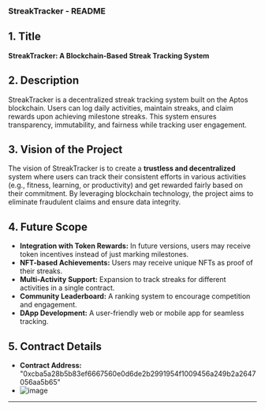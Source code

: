 ### **StreakTracker - README**  

## **1. Title**  
**StreakTracker: A Blockchain-Based Streak Tracking System**  

## **2. Description**  
StreakTracker is a decentralized streak tracking system built on the Aptos blockchain. Users can log daily activities, maintain streaks, and claim rewards upon achieving milestone streaks. This system ensures transparency, immutability, and fairness while tracking user engagement.  

## **3. Vision of the Project**  
The vision of StreakTracker is to create a **trustless and decentralized** system where users can track their consistent efforts in various activities (e.g., fitness, learning, or productivity) and get rewarded fairly based on their commitment. By leveraging blockchain technology, the project aims to eliminate fraudulent claims and ensure data integrity.  

## **4. Future Scope**  
- **Integration with Token Rewards:** In future versions, users may receive token incentives instead of just marking milestones.  
- **NFT-based Achievements:** Users may receive unique NFTs as proof of their streaks.  
- **Multi-Activity Support:** Expansion to track streaks for different activities in a single contract.  
- **Community Leaderboard:** A ranking system to encourage competition and engagement.  
- **DApp Development:** A user-friendly web or mobile app for seamless tracking.  

## **5. Contract Details**  
- **Contract Address:**  "0xcba5a28b5b83ef6667560e0d6de2b2991954f1009456a249b2a2647056aa5b65"
- ![image](https://github.com/user-attachments/assets/00b19998-e0ba-4366-8833-87029914b63e)


---
